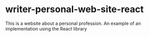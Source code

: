 # writer-personal-web-site-react
This is a website about a personal profession. An example of an implementation using the React library
